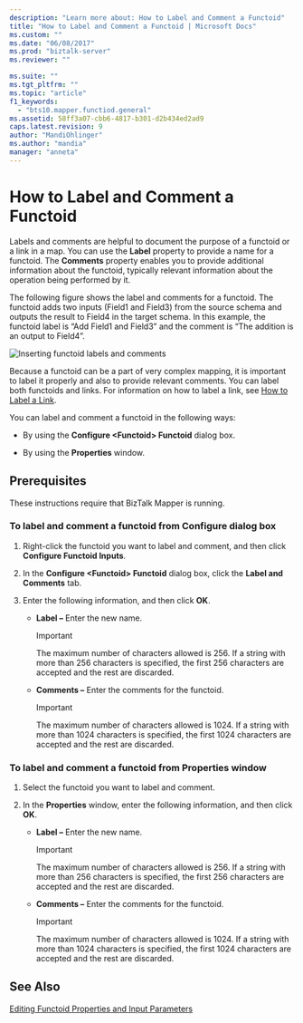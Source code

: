 ```yaml
---
description: "Learn more about: How to Label and Comment a Functoid"
title: "How to Label and Comment a Functoid | Microsoft Docs"
ms.custom: ""
ms.date: "06/08/2017"
ms.prod: "biztalk-server"
ms.reviewer: ""

ms.suite: ""
ms.tgt_pltfrm: ""
ms.topic: "article"
f1_keywords: 
  - "bts10.mapper.functiod.general"
ms.assetid: 58ff3a07-cbb6-4817-b301-d2b434ed2ad9
caps.latest.revision: 9
author: "MandiOhlinger"
ms.author: "mandia"
manager: "anneta"
---
```

# How to Label and Comment a Functoid
Labels and comments are helpful to document the purpose of a functoid or a link in a map. You can use the **Label** property to provide a name for a functoid. The **Comments** property enables you to provide additional information about the functoid, typically relevant information about the operation being performed by it.  
  
 The following figure shows the label and comments for a functoid. The functoid adds two inputs (Field1 and Field3) from the source schema and outputs the result to Field4 in the target schema. In this example, the functoid label is “Add Field1 and Field3” and the comment is “The addition is an output to Field4”.  
  
 ![Inserting functoid labels and comments](../core/media/label.gif "Label_")  
  
 Because a functoid can be a part of very complex mapping, it is important to label it properly and also to provide relevant comments. You can label both functoids and links. For information on how to label a link, see [How to Label a Link](../core/how-to-label-a-link.md).  
  
 You can label and comment a functoid in the following ways:  
  
-   By using the **Configure \<Functoid\> Functoid** dialog box.  
  
-   By using the **Properties** window.  
  
## Prerequisites  
 These instructions require that BizTalk Mapper is running.  
  
### To label and comment a functoid from Configure dialog box  
  
1.  Right-click the functoid you want to label and comment, and then click **Configure Functoid Inputs**.  
  
2.  In the **Configure \<Functoid\> Functoid** dialog box, click the **Label and Comments** tab.  
  
3.  Enter the following information, and then click **OK**.  
  
    -   **Label –** Enter the new name.  
  
        > [!IMPORTANT]
        >  The maximum number of characters allowed is 256. If a string with more than 256 characters is specified, the first 256 characters are accepted and the rest are discarded.  
  
    -   **Comments –** Enter the comments for the functoid.  
  
        > [!IMPORTANT]
        >  The maximum number of characters allowed is 1024. If a string with more than 1024 characters is specified, the first 1024 characters are accepted and the rest are discarded.  
  
### To label and comment a functoid from Properties window  
  
1.  Select the functoid you want to label and comment.  
  
2.  In the **Properties** window, enter the following information, and then click **OK**.  
  
    -   **Label –** Enter the new name.  
  
        > [!IMPORTANT]
        >  The maximum number of characters allowed is 256. If a string with more than 256 characters is specified, the first 256 characters are accepted and the rest are discarded.  
  
    -   **Comments –** Enter the comments for the functoid.  
  
        > [!IMPORTANT]
        >  The maximum number of characters allowed is 1024. If a string with more than 1024 characters is specified, the first 1024 characters are accepted and the rest are discarded.  
  
## See Also  
 [Editing Functoid Properties and Input Parameters](../core/editing-functoid-properties-and-input-parameters.md)
